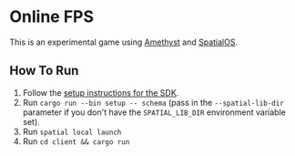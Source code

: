 # Online FPS

This is an experimental game using [Amethyst] and [SpatialOS].

## How To Run

1. Follow the [setup instructions for the SDK](https://github.com/jamiebrynes7/spatialos-sdk-rs#setup).
2. Run `cargo run --bin setup -- schema` (pass in the `--spatial-lib-dir`
  parameter if you don't have the `SPATIAL_LIB_DIR` environment variable set).
3. Run `spatial local launch`
4. Run `cd client && cargo run`

[Amethyst]: https://amethyst-engine.org/
[SpatialOS]: https://improbable.io/games
